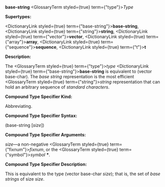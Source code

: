 **base-string** <GlossaryTerm styled={true} term={"type"}><i>Type</i></GlossaryTerm> 



**Supertypes:** 



<DictionaryLink styled={true} term={"base-string"}><b>base-string</b></DictionaryLink>, <DictionaryLink styled={true} term={"string"}><b>string</b></DictionaryLink>, <DictionaryLink styled={true} term={"vector"}><b>vector</b></DictionaryLink>, <DictionaryLink styled={true} term={"array"}><b>array</b></DictionaryLink>, <DictionaryLink styled={true} term={"sequence"}><b>sequence</b></DictionaryLink>, <DictionaryLink styled={true} term={"t"}><b>t</b></DictionaryLink> 



**Description:** 



The <GlossaryTerm styled={true} term={"type"}><i>type</i></GlossaryTerm> <DictionaryLink styled={true} term={"base-string"}><b>base-string</b></DictionaryLink> is equivalent to (vector base-char). The *base string* representation is the most efficient <GlossaryTerm styled={true} term={"string"}><i>string</i></GlossaryTerm> representation that can hold an arbitrary sequence of *standard characters*. 



**Compound Type Specifier Kind:** 



Abbreviating. 



**Compound Type Specifier Syntax:** 



(base-string [*size*]) 







 



 



**Compound Type Specifier Arguments:** 



*size*—a non-negative <GlossaryTerm styled={true} term={"fixnum"}><i>fixnum</i></GlossaryTerm>, or the <GlossaryTerm styled={true} term={"symbol"}><i>symbol</i></GlossaryTerm> **\***. 



**Compound Type Specifier Description:** 



This is equivalent to the type (vector base-char *size*); that is, the set of *base strings* of size *size*. 
